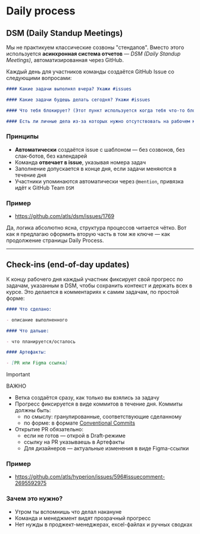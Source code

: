 # Daily process

## DSM (Daily Standup Meetings)

Мы не практикуем классические созвоны "стендапов". Вместо этого используется **асинхронная система отчетов** — _DSM (Daily Standup Meetings)_, автоматизированная через GitHub.

Каждый день для участников команды создаётся GitHub Issue со следующими вопросами:

```markdown
#### Какие задачи выполнял вчера? Укажи #issues

#### Какие задачи будешь делать сегодня? Укажи #issues

#### Что тебя блокирует? (Этот пункт используется когда тебя что-то блокирует)

#### Есть ли личные дела из-за которых нужно отсутствовать на рабочем месте в течение рабочего дня? (Этот пункт используется когда дела есть)
```

### Принципы

- **Автоматически** создаётся issue с шаблоном — без созвонов, без слак-ботов, без календарей
- Команда **отвечает в issue**, указывая номера задач
- Заполнение допускается в конце дня, если задачи меняются в течение дня
- Участники упоминаются автоматически через `@mention`, привязка идёт к GitHub Team `DSM`

### Пример

- https://github.com/atls/dsm/issues/1769

Да, логика абсолютно ясна, структура процессов читается чётко. Вот как я предлагаю оформить вторую часть в том же ключе — как продолжение страницы Daily Process.

---

## Check-ins (end-of-day updates)

К концу рабочего дня каждый участник фиксирует свой прогресс по задачам, указанным в DSM, чтобы сохранить контекст и держать всех в курсе. Это делается в комментариях к самим задачам, по простой форме:

```markdown
#### Что сделано:

- описание выполненного

#### Что дальше:

- что планируется/осталось

#### Артефакты:

- [PR или Figma ссылка]
```

> [!IMPORTANT]
> ВАЖНО

- Ветка создаётся сразу, как только вы взялись за задачу
- Прогресс фиксируется в виде коммитов в течение дня. Коммиты должны быть:
  - по смыслу: гранулированные, соответствующие сделанному
  - по форме: в формате [Conventional Commits](https://www.conventionalcommits.org/ru/v1.0.0/#главное)
- Открытие PR обязательно:
  - если не готов — открой в Draft-режиме
  - ссылку на PR указываешь в Артефакты
  - Для дизайнеров — актуальные изменения в виде Figma-ссылки

### Пример

- https://github.com/atls/hyperion/issues/596#issuecomment-2695592975

### Зачем это нужно?

- Утром ты вспомнишь что делал накануне
- Команда и менеджмент видят прозрачный прогресс
- Нет нужды в проджект-менеджерах, excel-файлах и ручных сводках
